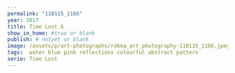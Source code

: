 ```yaml
---
permalink: "110115_1166"
year: 2017
title: Time Lost 6
show_in_home: #true or blank
publish: # notyet or blank
image: /assets/p/art-photographs/rokma_art_photography-110115_1166.jpeg
tags:  water blue pink reflections colourful abstract pattern
serie: Time Lost
---
```

